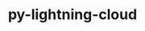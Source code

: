 ---
title: "py-lightning-cloud"
layout: cache
categories: [package, develop]
meta: {"versions": ["0.5.38"], "compilers": ["apple-clang@=15.0.0", "gcc@=11.3.0"], "oss": ["ubuntu22.04", "ventura"], "platforms": ["darwin", "linux"], "targets": ["aarch64", "x86_64_v3"], "stacks": ["ml-linux-x86_64-cpu", "ml-linux-x86_64-cuda", "root"], "num_specs": 15, "num_specs_by_stack": {"root": 15, "ml-linux-x86_64-cuda": 12, "ml-linux-x86_64-cpu": 13}}
spec_details: [{"hash": "ehai54tds7yrdks2ixzvg3trqyf6hpsy", "compiler": "apple-clang@=15.0.0", "versions": ["0.5.38"], "os": "ventura", "platform": "darwin", "target": "aarch64", "variants": ["build_system=python_pip"], "stacks": ["root"], "size": "-", "tarball": "https://binaries.spack.io/develop/build_cache/darwin-ventura-aarch64/apple-clang-15.0.0/py-lightning-cloud-0.5.38/darwin-ventura-aarch64-apple-clang-15.0.0-py-lightning-cloud-0.5.38-ehai54tds7yrdks2ixzvg3trqyf6hpsy.spack"}, {"hash": "sa4eaanenrotcdrogygp2lf2idfpr3zc", "compiler": "gcc@=11.3.0", "versions": ["0.5.38"], "os": "ubuntu22.04", "platform": "linux", "target": "x86_64_v3", "variants": ["build_system=python_pip"], "stacks": ["ml-linux-x86_64-cuda", "ml-linux-x86_64-cpu", "root"], "size": "-", "tarball": "https://binaries.spack.io/develop/build_cache/linux-ubuntu22.04-x86_64_v3/gcc-11.3.0/py-lightning-cloud-0.5.38/linux-ubuntu22.04-x86_64_v3-gcc-11.3.0-py-lightning-cloud-0.5.38-sa4eaanenrotcdrogygp2lf2idfpr3zc.spack"}, {"hash": "dv5jfnb7xskqg6hnuxrssdz5dthzqczj", "compiler": "gcc@=11.3.0", "versions": ["0.5.38"], "os": "ubuntu22.04", "platform": "linux", "target": "x86_64_v3", "variants": ["build_system=python_pip"], "stacks": ["ml-linux-x86_64-cuda", "ml-linux-x86_64-cpu", "root"], "size": "-", "tarball": "https://binaries.spack.io/develop/build_cache/linux-ubuntu22.04-x86_64_v3/gcc-11.3.0/py-lightning-cloud-0.5.38/linux-ubuntu22.04-x86_64_v3-gcc-11.3.0-py-lightning-cloud-0.5.38-dv5jfnb7xskqg6hnuxrssdz5dthzqczj.spack"}, {"hash": "hadc5migvtvssuzgx5i4crph7iczezbw", "compiler": "gcc@=11.3.0", "versions": ["0.5.38"], "os": "ubuntu22.04", "platform": "linux", "target": "x86_64_v3", "variants": ["build_system=python_pip"], "stacks": ["ml-linux-x86_64-cpu", "root"], "size": "-", "tarball": "https://binaries.spack.io/develop/build_cache/linux-ubuntu22.04-x86_64_v3/gcc-11.3.0/py-lightning-cloud-0.5.38/linux-ubuntu22.04-x86_64_v3-gcc-11.3.0-py-lightning-cloud-0.5.38-hadc5migvtvssuzgx5i4crph7iczezbw.spack"}, {"hash": "3p4azxyzfm6hetjqvonifvcpwsfkkz6v", "compiler": "gcc@=11.3.0", "versions": ["0.5.38"], "os": "ubuntu22.04", "platform": "linux", "target": "x86_64_v3", "variants": ["build_system=python_pip"], "stacks": ["ml-linux-x86_64-cuda", "ml-linux-x86_64-cpu", "root"], "size": "-", "tarball": "https://binaries.spack.io/develop/build_cache/linux-ubuntu22.04-x86_64_v3/gcc-11.3.0/py-lightning-cloud-0.5.38/linux-ubuntu22.04-x86_64_v3-gcc-11.3.0-py-lightning-cloud-0.5.38-3p4azxyzfm6hetjqvonifvcpwsfkkz6v.spack"}, {"hash": "bk5jbzxqcbq63rthcpkk6en65mypbusv", "compiler": "gcc@=11.3.0", "versions": ["0.5.38"], "os": "ubuntu22.04", "platform": "linux", "target": "x86_64_v3", "variants": ["build_system=python_pip"], "stacks": ["ml-linux-x86_64-cuda", "ml-linux-x86_64-cpu", "root"], "size": "-", "tarball": "https://binaries.spack.io/develop/build_cache/linux-ubuntu22.04-x86_64_v3/gcc-11.3.0/py-lightning-cloud-0.5.38/linux-ubuntu22.04-x86_64_v3-gcc-11.3.0-py-lightning-cloud-0.5.38-bk5jbzxqcbq63rthcpkk6en65mypbusv.spack"}, {"hash": "4e3bdzsqb3sa7czireb6ckrlm4ixs5sg", "compiler": "gcc@=11.3.0", "versions": ["0.5.38"], "os": "ubuntu22.04", "platform": "linux", "target": "x86_64_v3", "variants": ["build_system=python_pip"], "stacks": ["ml-linux-x86_64-cuda", "ml-linux-x86_64-cpu", "root"], "size": "-", "tarball": "https://binaries.spack.io/develop/build_cache/linux-ubuntu22.04-x86_64_v3/gcc-11.3.0/py-lightning-cloud-0.5.38/linux-ubuntu22.04-x86_64_v3-gcc-11.3.0-py-lightning-cloud-0.5.38-4e3bdzsqb3sa7czireb6ckrlm4ixs5sg.spack"}, {"hash": "ffjcef5ksj3dxrwmhudi6cwie3vo34xl", "compiler": "gcc@=11.3.0", "versions": ["0.5.38"], "os": "ubuntu22.04", "platform": "linux", "target": "x86_64_v3", "variants": ["build_system=python_pip"], "stacks": ["ml-linux-x86_64-cuda", "ml-linux-x86_64-cpu", "root"], "size": "-", "tarball": "https://binaries.spack.io/develop/build_cache/linux-ubuntu22.04-x86_64_v3/gcc-11.3.0/py-lightning-cloud-0.5.38/linux-ubuntu22.04-x86_64_v3-gcc-11.3.0-py-lightning-cloud-0.5.38-ffjcef5ksj3dxrwmhudi6cwie3vo34xl.spack"}, {"hash": "rbt3gl74iulohp267h7phclxx7fd6gu4", "compiler": "gcc@=11.3.0", "versions": ["0.5.38"], "os": "ubuntu22.04", "platform": "linux", "target": "x86_64_v3", "variants": ["build_system=python_pip"], "stacks": ["ml-linux-x86_64-cuda", "ml-linux-x86_64-cpu", "root"], "size": "-", "tarball": "https://binaries.spack.io/develop/build_cache/linux-ubuntu22.04-x86_64_v3/gcc-11.3.0/py-lightning-cloud-0.5.38/linux-ubuntu22.04-x86_64_v3-gcc-11.3.0-py-lightning-cloud-0.5.38-rbt3gl74iulohp267h7phclxx7fd6gu4.spack"}, {"hash": "k726ja5sp64ouuity5lhv5bazv5eluws", "compiler": "gcc@=11.3.0", "versions": ["0.5.38"], "os": "ubuntu22.04", "platform": "linux", "target": "x86_64_v3", "variants": ["build_system=python_pip"], "stacks": ["ml-linux-x86_64-cuda", "ml-linux-x86_64-cpu", "root"], "size": "-", "tarball": "https://binaries.spack.io/develop/build_cache/linux-ubuntu22.04-x86_64_v3/gcc-11.3.0/py-lightning-cloud-0.5.38/linux-ubuntu22.04-x86_64_v3-gcc-11.3.0-py-lightning-cloud-0.5.38-k726ja5sp64ouuity5lhv5bazv5eluws.spack"}, {"hash": "4iudegzsj6vsdlhyuz56bgbyf5v2xdfz", "compiler": "gcc@=11.3.0", "versions": ["0.5.38"], "os": "ubuntu22.04", "platform": "linux", "target": "x86_64_v3", "variants": ["build_system=python_pip"], "stacks": ["ml-linux-x86_64-cuda", "ml-linux-x86_64-cpu", "root"], "size": "-", "tarball": "https://binaries.spack.io/develop/build_cache/linux-ubuntu22.04-x86_64_v3/gcc-11.3.0/py-lightning-cloud-0.5.38/linux-ubuntu22.04-x86_64_v3-gcc-11.3.0-py-lightning-cloud-0.5.38-4iudegzsj6vsdlhyuz56bgbyf5v2xdfz.spack"}, {"hash": "divkijkefgmiignmuxgbgu336wona5rx", "compiler": "gcc@=11.3.0", "versions": ["0.5.38"], "os": "ubuntu22.04", "platform": "linux", "target": "x86_64_v3", "variants": ["build_system=python_pip"], "stacks": ["ml-linux-x86_64-cpu", "root"], "size": "-", "tarball": "https://binaries.spack.io/develop/build_cache/linux-ubuntu22.04-x86_64_v3/gcc-11.3.0/py-lightning-cloud-0.5.38/linux-ubuntu22.04-x86_64_v3-gcc-11.3.0-py-lightning-cloud-0.5.38-divkijkefgmiignmuxgbgu336wona5rx.spack"}, {"hash": "ufn66kdnxvshfpogysvdmzgtiochhw36", "compiler": "gcc@=11.3.0", "versions": ["0.5.38"], "os": "ubuntu22.04", "platform": "linux", "target": "x86_64_v3", "variants": ["build_system=python_pip"], "stacks": ["ml-linux-x86_64-cuda", "ml-linux-x86_64-cpu", "root"], "size": "-", "tarball": "https://binaries.spack.io/develop/build_cache/linux-ubuntu22.04-x86_64_v3/gcc-11.3.0/py-lightning-cloud-0.5.38/linux-ubuntu22.04-x86_64_v3-gcc-11.3.0-py-lightning-cloud-0.5.38-ufn66kdnxvshfpogysvdmzgtiochhw36.spack"}, {"hash": "mftozisyll2svdq3xgrnhchn5fukevbs", "compiler": "gcc@=11.3.0", "versions": ["0.5.38"], "os": "ubuntu22.04", "platform": "linux", "target": "x86_64_v3", "variants": ["build_system=python_pip"], "stacks": ["ml-linux-x86_64-cuda", "ml-linux-x86_64-cpu", "root"], "size": "-", "tarball": "https://binaries.spack.io/develop/build_cache/linux-ubuntu22.04-x86_64_v3/gcc-11.3.0/py-lightning-cloud-0.5.38/linux-ubuntu22.04-x86_64_v3-gcc-11.3.0-py-lightning-cloud-0.5.38-mftozisyll2svdq3xgrnhchn5fukevbs.spack"}, {"hash": "slykxhnpt4bl5geijn3kcwomdzge3go2", "compiler": "gcc@=11.3.0", "versions": ["0.5.38"], "os": "ubuntu22.04", "platform": "linux", "target": "x86_64_v3", "variants": ["build_system=python_pip"], "stacks": ["ml-linux-x86_64-cuda", "root"], "size": "-", "tarball": "https://binaries.spack.io/develop/build_cache/linux-ubuntu22.04-x86_64_v3/gcc-11.3.0/py-lightning-cloud-0.5.38/linux-ubuntu22.04-x86_64_v3-gcc-11.3.0-py-lightning-cloud-0.5.38-slykxhnpt4bl5geijn3kcwomdzge3go2.spack"}]
---